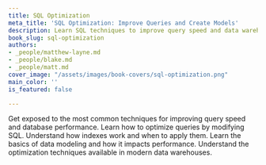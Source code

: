 ```yaml
---
title: SQL Optimization
meta_title: 'SQL Optimization: Improve Queries and Create Models'
description: Learn SQL techniques to improve query speed and data warehouse performance.
book_slug: sql-optimization
authors:
- _people/matthew-layne.md
- _people/blake.md
- _people/matt.md
cover_image: "/assets/images/book-covers/sql-optimization.png"
main_color: ''
is_featured: false

---
```

Get exposed to the most common techniques for improving query speed and database performance. Learn how to optimize queries by modifying SQL. Understand how indexes work and when to apply them. Learn the basics of data modeling and how it impacts performance. Understand the optimization techniques available in modern data warehouses.
